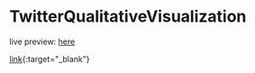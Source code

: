 # TwitterQualitativeVisualization

live preview: <a href="https://psycorona.shinyapps.io/ReMatriate/" target="_blank">here</a> 

[link](https://psycorona.shinyapps.io/ReMatriate/){:target="_blank"}